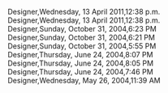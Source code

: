 ﻿Designer,Wednesday, 13 April 2011,12:38 p.m.  Designer,Wednesday, 13 April 2011,12:38 p.m.  Designer,Sunday, October 31, 2004,6:23 PM  Designer,Sunday, October 31, 2004,6:21 PM  Designer,Sunday, October 31, 2004,5:55 PM  Designer,Thursday, June 24, 2004,8:07 PM  Designer,Thursday, June 24, 2004,8:05 PM  Designer,Thursday, June 24, 2004,7:46 PM  Designer,Wednesday, May 26, 2004,11:39 AM